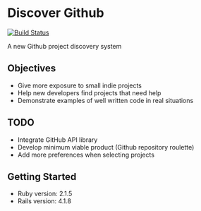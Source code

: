 Discover Github
===============

[![Build Status](https://travis-ci.org/adelq/discovergithub.svg)](https://travis-ci.org/adelq/discovergithub)

A new Github project discovery system

Objectives
----------
* Give more exposure to small indie projects
* Help new developers find projects that need help
* Demonstrate examples of well written code in real situations

TODO
----
* Integrate GitHub API library
* Develop minimum viable product (Github repository roulette)
* Add more preferences when selecting projects

Getting Started
---------------
* Ruby version: 2.1.5
* Rails version: 4.1.8

